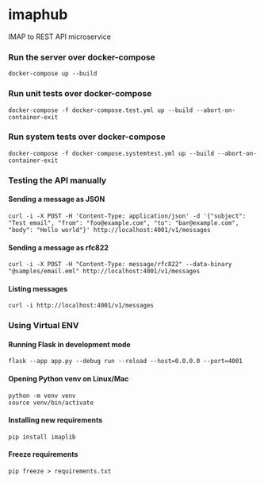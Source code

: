 # imaphub

IMAP to REST API microservice

### Run the server over docker-compose

```shell
docker-compose up --build
```

### Run unit tests over docker-compose

```shell
docker-compose -f docker-compose.test.yml up --build --abort-on-container-exit
```

### Run system tests over docker-compose

```shell
docker-compose -f docker-compose.systemtest.yml up --build --abort-on-container-exit
```

### Testing the API manually

#### Sending a message as JSON

```shell
curl -i -X POST -H 'Content-Type: application/json' -d '{"subject": "Test email", "from": "foo@example.com", "to": "bar@example.com", "body": "Hello world"}' http://localhost:4001/v1/messages 
```

#### Sending a message as rfc822

```shell
curl -i -X POST -H "Content-Type: message/rfc822" --data-binary "@samples/email.eml" http://localhost:4001/v1/messages
```

#### Listing messages

```shell
curl -i http://localhost:4001/v1/messages
```

### Using Virtual ENV

#### Running Flask in development mode

```shell
flask --app app.py --debug run --reload --host=0.0.0.0 --port=4001
```

#### Opening Python venv on Linux/Mac

```shell
python -m venv venv
source venv/bin/activate
```

#### Installing new requirements

```shell
pip install imaplib
```

#### Freeze requirements

```shell
pip freeze > requirements.txt
```
